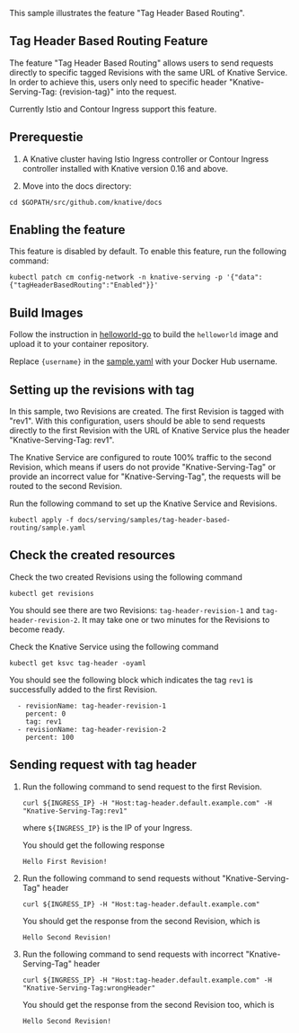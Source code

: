 This sample illustrates the feature "Tag Header Based Routing".

## Tag Header Based Routing Feature

The feature "Tag Header Based Routing" allows users to send requests directly to specific tagged Revisions with
the same URL of Knative Service. In order to achieve this, users only need to specific header "Knative-Serving-Tag: 
{revision-tag}" into the request.

Currently Istio and Contour Ingress support this feature.

## Prerequestie

1. A Knative cluster having Istio Ingress controller or Contour Ingress controller installed
with Knative version 0.16 and above.

1. Move into the docs directory:

```shell
cd $GOPATH/src/github.com/knative/docs
```

## Enabling the feature

This feature is disabled by default. To enable this feature, run the following command:

```
kubectl patch cm config-network -n knative-serving -p '{"data":{"tagHeaderBasedRouting":"Enabled"}}'
```

## Build Images

Follow the instruction in [helloworld-go](../hello-world/helloworld-go) to build the `helloworld` image and upload it
to your container repository.

Replace `{username}` in the [sample.yaml](./sample.yaml) with your Docker Hub username.

## Setting up the revisions with tag

In this sample, two Revisions are created. The first Revision is tagged with "rev1".
With this configuration, users should be able to send requests directly to the first Revision 
with the URL of Knative Service plus the header "Knative-Serving-Tag: rev1".

The Knative Service are configured to route 100% traffic to the second Revision, which means if users do not
provide "Knative-Serving-Tag" or provide an incorrect value for "Knative-Serving-Tag", the requests will be
routed to the second Revision.

Run the following command to set up the Knative Service and Revisions.

```
kubectl apply -f docs/serving/samples/tag-header-based-routing/sample.yaml
```

## Check the created resources

Check the two created Revisions using the following command
```
kubectl get revisions
```

You should see there are two Revisions: `tag-header-revision-1` and `tag-header-revision-2`. It may take one or two minutes 
for the Revisions to become ready.


Check the Knative Service using the following command

```
kubectl get ksvc tag-header -oyaml
```

You should see the following block which indicates the tag `rev1` is successfully added to the first Revision.

```
  - revisionName: tag-header-revision-1
    percent: 0
    tag: rev1
  - revisionName: tag-header-revision-2
    percent: 100
```


## Sending request with tag header

1.  Run the following command to send request to the first Revision.

    ```
    curl ${INGRESS_IP} -H "Host:tag-header.default.example.com" -H "Knative-Serving-Tag:rev1"
    ```
    where `${INGRESS_IP}` is the IP of your Ingress.

    You should get the following response

    ```
    Hello First Revision!
    ```

1.  Run the following command to send requests without "Knative-Serving-Tag" header

    ```
    curl ${INGRESS_IP} -H "Host:tag-header.default.example.com"
    ```

    You should get the response from the second Revision, which is 

    ```
    Hello Second Revision!
    ```

1.  Run the following command to send requests with incorrect "Knative-Serving-Tag" header

    ```
    curl ${INGRESS_IP} -H "Host:tag-header.default.example.com" -H "Knative-Serving-Tag:wrongHeader"
    ```

    You should get the response from the second Revision too, which is

    ```
    Hello Second Revision!
    ```
